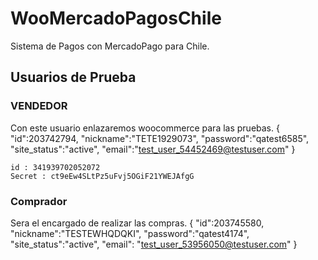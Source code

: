 # WooMercadoPagosChile

Sistema de Pagos con MercadoPago para Chile.

## Usuarios de Prueba

### VENDEDOR
Con este usuario enlazaremos woocommerce para las pruebas.
    {
        "id":203742794,
        "nickname":"TETE1929073",
        "password":"qatest6585",
        "site_status":"active",
        "email":"test_user_54452469@testuser.com"
    }

    id : 341939702052072
    Secret : ct9eEw4SLtPz5uFvj5OGiF21YWEJAfgG

### Comprador
Sera el encargado de realizar las compras.
                    {
                        "id":203745580,
                        "nickname":"TESTEWHQDQKI",
                        "password":"qatest4174",
                        "site_status":"active",
                        "email":
                        "test_user_53956050@testuser.com"
                    }
